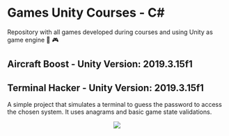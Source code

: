 # Games Unity Courses - C#

Repository with all games developed during courses and using Unity as game engine :space_invader: :video_game:

## Aircraft Boost - Unity Version: 2019.3.15f1



## Terminal Hacker - Unity Version: 2019.3.15f1

A simple project that simulates a terminal to guess the password to access the chosen system. It uses anagrams and basic game state validations.

<p align="center">
  <img src="https://media.giphy.com/media/kD0iaACeCrAxu8kwGA/giphy.gif">
</p>
